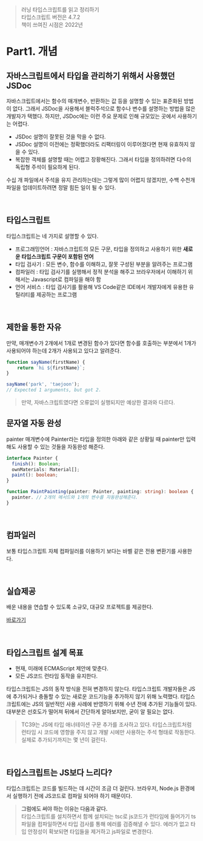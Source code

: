 > 러닝 타입스크립트를 읽고 정리하기  
> 타입스크립트 버전은 4.7.2  
> 책이 쓰여진 시점은 2022년 

# Part1. 개념

## 자바스크립트에서 타입을 관리하기 위해서 사용했던 JSDoc

자바스크립트에서는 함수의 매개변수, 반환하는 값 등을 설명할 수 있는 표준화된 방법이 없다. 그래서 JSDoc을 사용해서 블럭주석으로 함수나 변수를 설명하는 방법을 많은 개발자가 택했다. 하지만, JSDoc에는 이런 주요 문제로 인해 규모있는 곳에서 사용하기는 어렵다.

- JSDoc 설명이 잘못된 것을 막을 수 없다.
- JSDoc 설명이 이전에는 정확했더라도 리팩터링이 이루어졌다면 현재 유효하지 않을 수 있다.
- 복잡한 객체를 설명할 때는 어렵고 장황해진다. 그래서 타입을 정의하려면 다수의 독립형 주석이 필요하게 된다.

수십 개 파일에서 주석을 유지 관리하는데는 그렇게 많이 어렵지 않겠지만, 수백 수천개 파일을 업데이트하려면 정말 힘든 일이 될 수 있다.

<br />

## 타입스크립트

타입스크립트는 네 가지로 설명할 수 있다.

- 프로그래밍언어 : 자바스크립트의 모든 구문, 타입을 정의하고 사용하기 위한 **새로운 타입스크립트 구문이 포함된 언어**
- 타입 검사기 : 모든 변수, 함수를 이해하고, 잘못 구성된 부분을 알려주는 프로그램
- 컴파일러 : 타입 검사기를 실행해서 정적 분석을 해주고 브라우저에서 이해하기 위해서는 Javascript로 컴파일을 해야 함
- 언어 서비스 : 타입 검사기를 활용해 VS Code같은 IDE에서 개발자에게 유용한 유틸리티를 제공하는 프로그램

<br />

## 제한을 통한 자유

만약, 매개변수가 2개에서 1개로 변경된 함수가 있다면 함수를 호출하는 부분에서 1개가 사용되어야 하는데 2개가 사용되고 있다고 알려준다.

```ts
function sayName(firstName) {
    return `hi ${firstName}`;
}

sayName('park', 'taejoon');
// Expected 1 arguments, but got 2.
```

> 만약, 자바스크립트였다면 오류없이 실행되지만 예상한 결과와 다르다.



## 문자열 자동 완성

painter 매개변수에 Painter라는 타입을 정의한 아래와 같은 상황일 때 painter만 입력해도 사용할 수 있는 것들을 자동완성 해준다. 

```ts
interface Painter {
  finish(): Boolean;
  ownMaterials: Material[];
  paint(): boolean;
}

function PaintPainting(painter: Painter, painting: string): boolean {
  painter. // 2개의 메서드와 1개의 변수를 자동완성해준다.
}
```

<br />

## 컴파일러

보통 타입스크립트 자체 컴파일러를 이용하기 보다는 바벨 같은 전용 변환기를 사용한다.

<br />

## 실습제공

배운 내용을 연습할 수 있도록 소규모, 대규모 프로젝트를 제공한다.

[바로가기](https://www.learningtypescript.com/using-ide-features/temporary-code/)

<br />

## 타입스크립트 설계 목표

- 현재, 미래에 ECMAScript 제안에 맞춘다.
- 모든 JS코드 런타임 동작을 유지한다.

타입스크립트는 JS의 동작 방식을 전혀 변경하지 않는다. 타입스크립트 개발자들은 JS에 추가되거나 충돌할 수 있는 새로운 코드기능을 추가하지 않기 위해 노력했다. 타입스크립트에는 JS의 일반적인 사용 사례에 반영하기 위해 수년 전에 추가된 기능들이 있다. 대부분은 선호도가 떨어져 뒤에서 간단하게 알아보지만, 굳이 알 필요는 없다.

> TC39는 JS에 타입 애너테이션 구문 추가를 조사하고 있다. 타입스크립트처럼 런타임 시 코드에 영향을 주지 않고 개발 시에만 사용하는 주석 형태로 작동한다. 실제로 추가되기까지는 몇 년이 걸린다.

<br />

## 타입스크립트는 JS보다 느리다?

타입스크립트는 코드를 빌드하는 데 시간이 조금 더 걸린다. 브라우저, Node.js 환경에서 실행하기 전에 JS코드로 컴파일 되어야 하기 때문이다. 

> **그럼에도 써야 하는 이유는 다음과 같다.**  
> 타입스크립트를 설치하면서 함께 설치되는 tsc로 js코드가 런타임에 들어가기 ts파일을 컴파일하면서 타입 검사를 통해 에러를 검증해낼 수 있다. 에러가 없고 타입 안정성이 확보되면 타입들을 제거하고 js파일로 변경한다.

<br />

